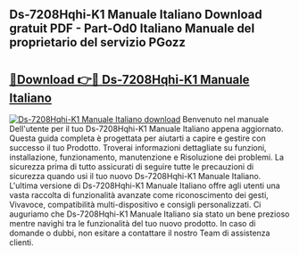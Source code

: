 ## Ds-7208Hqhi-K1 Manuale Italiano Download gratuit PDF - Part-Od0 Italiano Manuale del proprietario del servizio PGozz

# <h2><a href="http://dfe5txv.blite.top/?on=Ds-7208Hqhi-K1+Manuale+Italiano">🔗Download 👉🔴 Ds-7208Hqhi-K1 Manuale Italiano</a></h2>

[![Ds-7208Hqhi-K1 Manuale Italiano download](https://i.imgur.com/lujVjoI.png)](http://dfe5txv.blite.top/?on=Ds-7208Hqhi-K1+Manuale+Italiano)
Benvenuto nel manuale Dell'utente per il tuo Ds-7208Hqhi-K1 Manuale Italiano appena aggiornato. Questa guida completa è progettata per aiutarti a capire e gestire con successo il tuo Prodotto. Troverai informazioni dettagliate su funzioni, installazione, funzionamento, manutenzione e Risoluzione dei problemi. La sicurezza prima di tutto assicurati di seguire tutte le precauzioni di sicurezza quando usi il tuo nuovo Ds-7208Hqhi-K1 Manuale Italiano. L'ultima versione di Ds-7208Hqhi-K1 Manuale Italiano offre agli utenti una vasta raccolta di funzionalità avanzate come riconoscimento dei gesti, Vivavoce, compatibilità multi-dispositivo e consigli personalizzati. Ci auguriamo che Ds-7208Hqhi-K1 Manuale Italiano sia stato un bene prezioso mentre navighi tra le funzionalità del tuo nuovo prodotto. In caso di domande o dubbi, non esitare a contattare il nostro Team di assistenza clienti.
